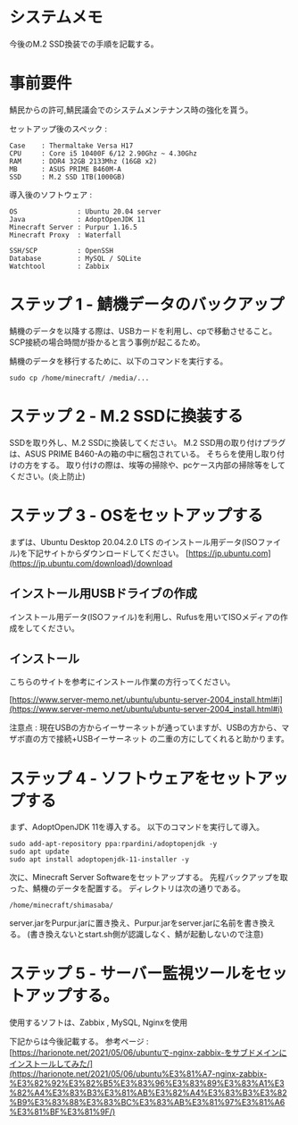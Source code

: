 # システムメモ

今後のM.2 SSD換装での手順を記載する。

# 事前要件

鯖民からの許可,鯖民議会でのシステムメンテナンス時の強化を貰う。

セットアップ後のスペック :

```
Case    : Thermaltake Versa H17
CPU     : Core i5 10400F 6/12 2.90Ghz ~ 4.30Ghz
RAM     : DDR4 32GB 2133Mhz (16GB x2)
MB      : ASUS PRIME B460M-A 
SSD     : M.2 SSD 1TB(1000GB)
```

導入後のソフトウェア : 

```
OS               : Ubuntu 20.04 server
Java             : AdoptOpenJDK 11
Minecraft Server : Purpur 1.16.5
Minecraft Proxy  : Waterfall

SSH/SCP          : OpenSSH
Database         : MySQL / SQLite
Watchtool        : Zabbix
```

# ステップ 1 - 鯖機データのバックアップ

鯖機のデータを以降する際は、USBカードを利用し、cpで移動させること。
SCP接続の場合時間が掛かると言う事例が起こるため。

鯖機のデータを移行するために、以下のコマンドを実行する。

```
sudo cp /home/minecraft/ /media/...
```

# ステップ 2 - M.2 SSDに換装する

SSDを取り外し、M.2 SSDに換装してください。
M.2 SSD用の取り付けプラグは、ASUS PRIME B460-Aの箱の中に梱包されている。
そちらを使用し取り付けの方をする。
取り付けの際は、埃等の掃除や、pcケース内部の掃除等をしてください。(炎上防止)

# ステップ 3 - OSをセットアップする

まずは、Ubuntu Desktop 20.04.2.0 LTS のインストール用データ(ISOファイル)を下記サイトからダウンロードしてください。
[https://jp.ubuntu.com](https://jp.ubuntu.com/download)/download

## インストール用USBドライブの作成

インストール用データ(ISOファイル)を利用し、Rufusを用いてISOメディアの作成をしてください。

## インストール

こちらのサイトを参考にインストール作業の方行ってください。

[https://www.server-memo.net/ubuntu/ubuntu-server-2004_install.html#i](https://www.server-memo.net/ubuntu/ubuntu-server-2004_install.html#i)

注意点 : 現在USBの方からイーサーネットが通っていますが、USBの方から、マザボ直の方で接続+USBイーサーネット の二重の方にしてくれると助かります。

# ステップ 4 - ソフトウェアをセットアップする

まず、AdoptOpenJDK 11を導入する。
以下のコマンドを実行して導入。

```
sudo add-apt-repository ppa:rpardini/adoptopenjdk -y
sudo apt update
sudo apt install adoptopenjdk-11-installer -y
```

次に、Minecraft Server Softwareをセットアップする。
先程バックアップを取った、鯖機のデータを配置する。
ディレクトリは次の通りである。

```
/home/minecraft/shimasaba/
```

server.jarをPurpur.jarに置き換え、Purpur.jarをserver.jarに名前を書き換える。
(書き換えないとstart.sh側が認識しなく、鯖が起動しないので注意)

# ステップ 5 - サーバー監視ツールをセットアップする。

使用するソフトは、Zabbix , MySQL, Nginxを使用

下記からは今後記載する。 参考ページ : [https://harionote.net/2021/05/06/ubuntuで-nginx-zabbix-をサブドメインにインストールしてみた/](https://harionote.net/2021/05/06/ubuntu%E3%81%A7-nginx-zabbix-%E3%82%92%E3%82%B5%E3%83%96%E3%83%89%E3%83%A1%E3%82%A4%E3%83%B3%E3%81%AB%E3%82%A4%E3%83%B3%E3%82%B9%E3%83%88%E3%83%BC%E3%83%AB%E3%81%97%E3%81%A6%E3%81%BF%E3%81%9F/)

